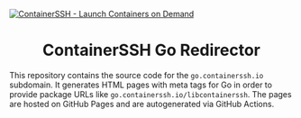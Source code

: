 [![ContainerSSH - Launch Containers on Demand](https://containerssh.github.io/images/logo-for-embedding.svg)](https://containerssh.github.io/)

<!--suppress HtmlDeprecatedAttribute -->
<h1 align="center">ContainerSSH Go Redirector</h1>

This repository contains the source code for the `go.containerssh.io` subdomain. It generates HTML pages with meta tags for Go in order to provide package URLs like `go.containerssh.io/libcontainerssh`. The pages are hosted on GitHub Pages and are autogenerated via GitHub Actions.